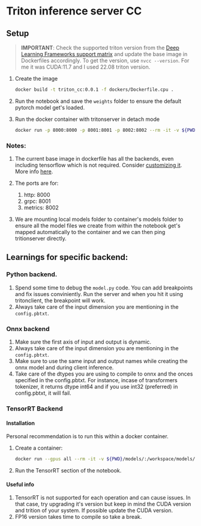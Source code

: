 # Triton inference server CC

## Setup

> **IMPORTANT**: Check the supported triton version from the [Deep Learning Frameworks support matrix](https://docs.nvidia.com/deeplearning/frameworks/support-matrix/index.html) and update the base image in Dockerfiles accordingly.
> To get the version, use `nvcc --version`. For me it was CUDA:11.7 and I used 22.08 triton version.

1. Create the image

   ```bash
   docker build -t triton_cc:0.0.1 -f dockers/Dockerfile.cpu .
   ```

1. Run the notebook and save the `weights` folder to ensure the default pytorch model get's loaded.

1. Run the docker container with tritonserver in detach mode

   ```bash
   docker run -p 8000:8000 -p 8001:8001 -p 8002:8002 --rm -it -v ${PWD}/models/:/project/models/ -v ${PWD}/weights/:/project/weights/ triton_cc:0.0.1 tritonserver --model-repository models/ --model-control-mode=poll
   ```

### Notes:

1. The current base image in dockerfile has all the backends, even including tensorflow which is not required. Consider [customizing it](https://github.com/triton-inference-server/server/blob/main/docs/customization_guide/build.md#building-with-docker). More info [here](https://catalog.ngc.nvidia.com/orgs/nvidia/containers/tritonserver).

1. The ports are for:

   1. http: 8000
   1. grpc: 8001
   1. metrics: 8002

1. We are mounting local models folder to container's models folder to ensure all the model files we create from within the notebook get's mapped automatically to the container and we can then ping tritionserver directly.

## Learnings for specific backend:

### Python backend.

1. Spend some time to debug the `model.py` code. You can add breakpoints and fix issues conviniently. Run the server and when you hit it using tritonclient, the breakpoint will work.
1. Always take care of the input dimension you are mentioning in the `config.pbtxt`.

### Onnx backend

1. Make sure the first axis of input and output is dynamic.
1. Always take care of the input dimension you are mentioning in the `config.pbtxt`.
1. Make sure to use the same input and output names while creating the onnx model and during client inference.
1. Take care of the dtypes you are using to compile to onnx and the onces specified in the config.pbtxt. For instance, incase of transformers tokenizer, it returns dtype int64 and if you use int32 (preferred) in config.pbtxt, it will fail.

### TensorRT Backend

#### Installation

Personal recommendation is to run this within a docker container.

1. Create a container:

   ```bash
   docker run --gpus all --rm -it -v ${PWD}/models/:/workspace/models/ -v ${PWD}/weights/:/workspace/weights/ -v ${PWD}/inference_notebook/:/workspace/inference_notebook/ --name triton_trtc nvcr.io/nvidia/tensorrt:22.08-py3
   ```

1. Run the TensorRT section of the notebook.

#### Useful info

1. TensorRT is not supported for each operation and can cause issues. In that case, try upgrading it's version but keep in mind the CUDA version and trition of your system. If possible update the CUDA version.
1. FP16 version takes time to compile so take a break.
